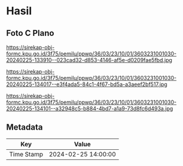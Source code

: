 # Hasil

## Foto C Plano

https://sirekap-obj-formc.kpu.go.id/3f75/pemilu/ppwp/36/03/23/10/01/3603231001030-20240225-133910--023cad32-d853-4146-af5e-d0209fae5fbd.jpg

https://sirekap-obj-formc.kpu.go.id/3f75/pemilu/ppwp/36/03/23/10/01/3603231001030-20240225-134017--e3f4ada5-84c1-4f67-bd5a-a3aeef2bf517.jpg

https://sirekap-obj-formc.kpu.go.id/3f75/pemilu/ppwp/36/03/23/10/01/3603231001030-20240225-134101--a32948c5-b884-4bd7-a1a9-73d8fc6d493a.jpg


## Metadata

| Key        | Value               |
| ---------- | ------------------- |
| Time Stamp | 2024-02-25 14:00:00 |



